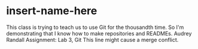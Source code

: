 # insert-name-here
This class is trying to teach us to use Git for the thousandth time. So I'm demonstrating that I know how to make repositories and READMEs.
Audrey Randall 
Assignment: Lab 3, Git
This line might cause a merge conflict.
